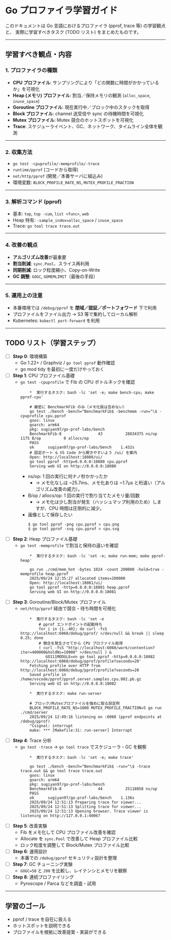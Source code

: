 # Go プロファイラ学習ガイド

このドキュメントは Go 言語におけるプロファイラ (pprof, trace 等) の学習観点と、
実際に学習すべきタスク (TODO リスト) をまとめたものです。

---

## 学習すべき観点・内容

### 1. プロファイラの種類

- **CPU プロファイル**: サンプリングにより「どの関数に時間がかかっているか」を可視化
- **Heap (メモリ) プロファイル**: 割当／保持メモリの観測 (`alloc_space`, `inuse_space`)
- **Goroutine プロファイル**: 現在実行中／ブロック中のスタックを取得
- **Block プロファイル**: channel 送受信や sync の待機時間を可視化
- **Mutex プロファイル**: Mutex 競合のホットスポットを可視化
- **Trace**: スケジューライベント、GC、ネットワーク、タイムライン全体を観測

---

### 2. 収集方法

- `go test -cpuprofile/-memprofile/-trace`
- `runtime/pprof` (コードから取得)
- `net/http/pprof` (開発／本番サーバに組込み)
- 環境変数: `BLOCK_PROFILE_RATE_NS`, `MUTEX_PROFILE_FRACTION`

---

### 3. 解析コマンド (pprof)

- 基本: `top`, `top -cum`, `list <func>`, `web`
- Heap 特有: `-sample_index=alloc_space` / `inuse_space`
- Trace: `go tool trace trace.out`

---

### 4. 改善の観点

- **アルゴリズム改善**が最重要
- **割当削減**: `sync.Pool`、スライス再利用
- **同期削減**: ロック粒度縮小、Copy-on-Write
- **GC 調整**: `GOGC`, `GOMEMLIMIT`（最後の手段）

---

### 5. 運用上の注意

- 本番環境では `/debug/pprof` を **閉域／認証／ポートフォワード** 下で利用
- プロファイルをファイル出力 → S3 等で集約してローカル解析
- Kubernetes: `kubectl port-forward` を利用

---

## TODO リスト（学習ステップ）

- [ ] **Step 0**: 環境構築
  - Go 1.22+ / Graphviz / `go tool pprof` 動作確認
  - go mod tidy を最初に一度だけやっておく
- [ ] **Step 1**: CPU プロファイル基礎
  - `go test -cpuprofile` で Fib の CPU ボトルネックを確認
    ```shell
        *  実行するタスク: bash -lc 'set -e; make bench-cpu; make pprof-cpu' 

        # 厳密に BenchmarkFib のみ（メモ化版は含めない）
        go test ./bench -bench=^BenchmarkFib$ -benchmem -run=^\$ -cpuprofile cpu.pprof
        goos: linux
        goarch: arm64
        pkg: sugiyan97/go-prof-labs/bench
        BenchmarkFib-8                43          28834375 ns/op            1175 B/op          0 allocs/op
        PASS
        ok      sugiyan97/go-prof-labs/bench    1.432s
        # 固定ポート & VS Code から開きやすいよう /ui/ を案内
        Open: http://localhost:18080/ui/
        go tool pprof -http=0.0.0.0:18080 cpu.pprof
        Serving web UI on http://0.0.0.0:18080
    ```
    * ns/op: 1 回の実行に何ナノ秒かかったか
      * → メモ化なしは ~25.7ms、メモ化ありは ~1.7µs と桁違い（アルゴリズム改善の威力）。
    * B/op / allocs/op: 1 回の実行で割り当てたメモリ量/回数
      * → メモ化は少し割当が発生（ハッシュマップ利用のため）しますが、CPU 時間は圧倒的に減少。
    * 画像として保存したい
      ```shell
      $ go tool pprof -png cpu.pprof > cpu.png
      $ go tool pprof -svg cpu.pprof > cpu.svg
      ```
- [ ] **Step 2**: Heap プロファイル基礎
  - `go test -memprofile` で割当と保持の違いを確認
    ```shell
        *  実行するタスク: bash -lc 'set -e; make run-mem; make pprof-heap' 

        go run ./cmd/mem_hot -bytes 1024 -count 200000 -hold=true -memprofile heap.pprof
        2025/09/24 12:35:27 allocated items=200000
        Open: http://localhost:18081/ui/
        go tool pprof -http=0.0.0.0:18081 heap.pprof
        Serving web UI on http://0.0.0.0:18081
    ```
- [ ] **Step 3**: Goroutine/Block/Mutex プロファイル
  - `net/http/pprof` 経由で競合・待ち時間を可視化
    ```shell
        *  実行するタスク: bash -lc 'set -e
            # pprof エンドポイントの起動待ち
            for i in {1..40}; do curl -fsS http://localhost:6060/debug/pprof/ >/dev/null && break || sleep 0.25; done
            # 競合を発生させてから CPU プロファイル取得
            ( curl -fsS "http://localhost:6060/work/contention?iter=400000&holdNs=10000" >/dev/null ) &
               GO111MODULE=on go tool pprof -http=0.0.0.0:18082 http://localhost:6060/debug/pprof/profile?seconds=20' 
        Fetching profile over HTTP from http://localhost:6060/debug/pprof/profile?seconds=20
        Saved profile in /home/vscode/pprof/pprof.server.samples.cpu.002.pb.gz
        Serving web UI on http://0.0.0.0:18082

        *  実行するタスク: make run-server 

        # ブロック/Mutexプロファイルを強めに取る設定例
        BLOCK_PROFILE_RATE_NS=1000 MUTEX_PROFILE_FRACTION=5 go run ./cmd/server
        2025/09/24 12:49:16 listening on :6060 (pprof endpoints at /debug/pprof)
        ^Csignal: interrupt
        make: *** [Makefile:31: run-server] Interrupt
    ```
- [ ] **Step 4**: Trace 分析
  - `go test -trace` → `go tool trace` でスケジューラ・GC を観察
    ```shell
        *  実行するタスク: bash -lc 'set -e; make trace' 

        go test ./bench -bench=^BenchmarkFib$ -run=^\$ -trace trace.out && go tool trace trace.out
        goos: linux
        goarch: arm64
        pkg: sugiyan97/go-prof-labs/bench
        BenchmarkFib-8                44          25118058 ns/op
        PASS
        ok      sugiyan97/go-prof-labs/bench    1.136s
        2025/09/24 12:51:13 Preparing trace for viewer...
        2025/09/24 12:51:13 Splitting trace for viewer...
        2025/09/24 12:51:13 Opening browser. Trace viewer is listening on http://127.0.0.1:40067
    ```
- [ ] **Step 5**: 改善実験
  - Fib をメモ化して CPU プロファイル改善を確認
  - Allocate を `sync.Pool` で改善して Heap プロファイル比較
  - ロック粒度を調整して Block/Mutex プロファイル比較
- [ ] **Step 6**: 運用設計
  - 本番での `/debug/pprof` セキュリティ設計を整理
- [ ] **Step 7**: GC チューニング実験
  - `GOGC=50` と `200` を比較し、レイテンシとメモリを観察
- [ ] **Step 8**: 連続プロファイリング
  - Pyroscope / Parca などを調査・試用

---

## 学習のゴール

- pprof / trace を自在に扱える
- ホットスポットを説明できる
- プロファイルを根拠に改善提案・実装ができる
